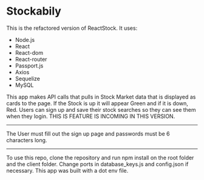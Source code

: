# Stockabily

This is the refactored version of ReactStock.
It uses:
* Node.js
* React
* React-dom
* React-router
* Passport.js
* Axios
* Sequelize
* MySQL

This app makes API calls that pulls in Stock Market data that is displayed as cards to the page.
If the Stock is up it will appear Green and if it is down, Red.
Users can sign up and save their stock searches so they can see them when they login. THIS IS FEATURE IS INCOMING IN THIS VERSION.
*********************************************************
The User must fill out the sign up page and passwords must be 6 characters long.
*********************************************************
To use this repo, clone the repository and run npm install on the root folder and the client folder.
Change ports in database_keys.js and config.json if necessary.
This app was built with a dot env file.
